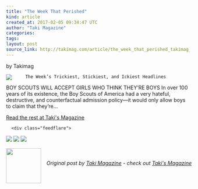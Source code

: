 ```yaml
---
title: "The Week That Perished"
kind: article
created_at: 2017-02-05 09:34:47 UTC
author: "Taki Magazine"
categories: 
tags: 
layout: post
source_link: http://takimag.com/article/the_week_that_perished_takimag_february_5_2017
---
```


<!-- Cheat sheet: front matter key values above generated by planet.rb

   The Week That Perished             # => "I Made a Pretty Gem - Planet.rb"
   http://takimag.com/article/the_week_that_perished_takimag_february_5_2017               # => "http://poteland.com/blog/i-made-a-pretty-gem-planet-dot-rb/"
   2017-02-05 09:34:47 UTC              # => "2012-04-14 05:17:00 UTC"
   by Takimag&lt;br&gt;
	  

&lt;img src=&quot;http://takimag.com/images/uploads/boy_scouts.jpg&quot; style=&quot;float:left;margin-right:8px;&quot;&gt;
	






	
		The Week’s Trickiest, Stickiest, and Ickiest Headlines

BOY SCOUTS WILL ACCEPT GIRLS WHO THINK THEY’RE BOYS
In over 100 years of its existence, the Boy Scouts of America had a very hateful, destructive, and counterfactual admission policy—it would only allow boys to claim that they’re...
	&lt;p&gt;&lt;a href=&quot;http://takimag.com/article/the_week_that_perished_takimag_february_5_2017&quot;&gt;Read the rest at Taki&#39;s Magazine&lt;/a&gt;&lt;/p&gt;
						
	  
	  
	  
	  &lt;div class=&quot;feedflare&quot;&gt;
&lt;a href=&quot;http://feeds.feedburner.com/~ff/takimag?a=2QE5egV5TrY:3uWHi5nZyTM:yIl2AUoC8zA&quot;&gt;&lt;img src=&quot;http://feeds.feedburner.com/~ff/takimag?d=yIl2AUoC8zA&quot; border=&quot;0&quot;&gt;&lt;/a&gt; &lt;a href=&quot;http://feeds.feedburner.com/~ff/takimag?a=2QE5egV5TrY:3uWHi5nZyTM:qj6IDK7rITs&quot;&gt;&lt;img src=&quot;http://feeds.feedburner.com/~ff/takimag?d=qj6IDK7rITs&quot; border=&quot;0&quot;&gt;&lt;/a&gt; &lt;a href=&quot;http://feeds.feedburner.com/~ff/takimag?a=2QE5egV5TrY:3uWHi5nZyTM:gIN9vFwOqvQ&quot;&gt;&lt;img src=&quot;http://feeds.feedburner.com/~ff/takimag?i=2QE5egV5TrY:3uWHi5nZyTM:gIN9vFwOqvQ&quot; border=&quot;0&quot;&gt;&lt;/a&gt;
&lt;/div&gt;&lt;img src=&quot;http://feeds.feedburner.com/~r/takimag/~4/2QE5egV5TrY&quot; height=&quot;1&quot; width=&quot;1&quot; alt=&quot;&quot;&gt;           # => "I’ve been hurting to write this ever since we had the idea of creating a Planet for Cubox..." (Continued)
   Taki&#39;s Magazine              # => "This is where I tell you stuff"
   takis-magazine              # => "this-is-where-i-tell-you-stuff"
   http://takimag.com/article/               # => "http://poteland.com/articles"
           # => "programming planet"
                 # => "go ruby jekyll"
   http://takimag.com/images/global/taki_tm_v2.png              # => "http://poteland.com/images/site-logo.png"
   Taki Magazine                 # => "Pablo Astigarraga"
   takimag                # => "poteland"
   http://twitter.com/takimag            # => "http://twitter.com/poteland" -->
by Takimag<br>
	  

<img src="http://takimag.com/images/uploads/boy_scouts.jpg" style="float:left;margin-right:8px;">
	






	
		The Week’s Trickiest, Stickiest, and Ickiest Headlines

BOY SCOUTS WILL ACCEPT GIRLS WHO THINK THEY’RE BOYS
In over 100 years of its existence, the Boy Scouts of America had a very hateful, destructive, and counterfactual admission policy—it would only allow boys to claim that they’re...
	<p><a href="http://takimag.com/article/the_week_that_perished_takimag_february_5_2017">Read the rest at Taki's Magazine</a></p>
						
	  
	  
	  
	  <div class="feedflare">
<a href="http://feeds.feedburner.com/~ff/takimag?a=2QE5egV5TrY:3uWHi5nZyTM:yIl2AUoC8zA"><img src="http://feeds.feedburner.com/~ff/takimag?d=yIl2AUoC8zA" border="0"></a> <a href="http://feeds.feedburner.com/~ff/takimag?a=2QE5egV5TrY:3uWHi5nZyTM:qj6IDK7rITs"><img src="http://feeds.feedburner.com/~ff/takimag?d=qj6IDK7rITs" border="0"></a> <a href="http://feeds.feedburner.com/~ff/takimag?a=2QE5egV5TrY:3uWHi5nZyTM:gIN9vFwOqvQ"><img src="http://feeds.feedburner.com/~ff/takimag?i=2QE5egV5TrY:3uWHi5nZyTM:gIN9vFwOqvQ" border="0"></a>
</div><img src="http://feeds.feedburner.com/~r/takimag/~4/2QE5egV5TrY" height="1" width="1" alt=""><div class="">
  <img src="http://takimag.com/images/global/taki_tm_v2.png" style="width: 96px; height: 96;">
  <span style="position: absolute; padding: 32px 15px;">
    <i>Original post by <a href="http://twitter.com/takimag">Taki Magazine</a> - check out <a href="http://takimag.com/article/">Taki&#39;s Magazine</a></i>
  </span>
</div>
